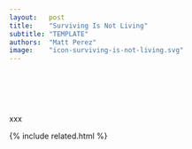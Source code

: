 ```yaml
---
layout:   post
title:    "Surviving Is Not Living"
subtitle: "TEMPLATE"
authors:  "Matt Perez"
image:    "icon-surviving-is-not-living.svg"
---
```


<div style="display:none;">
 <p></p>
</div>

<h1>&nbsp;</h1>
 <p>xxx</p>

{% include related.html %}
